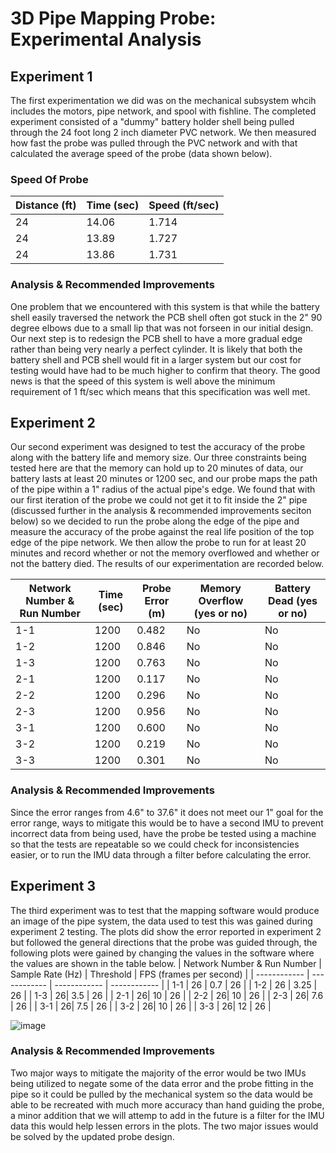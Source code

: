 # 3D Pipe Mapping Probe: Experimental Analysis
## Experiment 1
The first experimentation we did was on the mechanical subsystem whcih includes the motors, pipe network, and spool with fishline. The completed experiment consisted of a "dummy" battery holder shell being pulled through the 24 foot long 2 inch diameter PVC network. We then measured how fast the probe was pulled through the PVC network and with that calculated the average speed of the probe (data shown below).
### Speed Of Probe
| Distance (ft) | Time (sec) | Speed (ft/sec) |
| ---------------- | ------------- | ------------------- |
| 24  | 14.06  | 1.714 |
| 24  | 13.89  | 1.727 |
| 24  | 13.86 | 1.731  |

### Analysis & Recommended Improvements
One problem that we encountered with this system is that while the battery shell easily traversed the network the PCB shell often got stuck in the 2" 90 degree elbows due to a small lip that was not forseen in our initial design. Our next step is to redesign the PCB shell to have a more gradual edge rather than being very nearly a perfect cylinder. It is likely that both the battery shell and PCB shell would fit in a larger system but our cost for testing would have had to be much higher to confirm that theory. The good news is that the speed of this system is well above the minimum requirement of 1 ft/sec which means that this specification was well met.

## Experiment 2
Our second experiment was designed to test the accuracy of the probe along with the battery life and memory size. Our three constraints being tested here are that the memory can hold up to 20 minutes of data, our battery lasts at least 20 minutes or 1200 sec, and our probe maps the path of the pipe within a 1" radius of the actual pipe's edge. We found that with our first iteration of the probe we could not get it to fit inside the 2" pipe (discussed further in the analysis & recommended improvements seciton below) so we decided to run the probe along the edge of the pipe and measure the accuracy of the probe against the real life position of the top edge of the pipe network. We then allow the probe to run for at least 20 minutes and record whether or not the memory overflowed and whether or not the battery died. The results of our experimentation are recorded below.

| Network Number & Run Number   | Time (sec)  | Probe Error (m)  | Memory Overflow (yes or no)  | Battery Dead (yes or no)  |
| ------------ | ------------ | ------------ | ------------ | ------------ |
| 1-1  | 1200  |  0.482 | No  | No  |
| 1-2  |  1200 |  0.846 | No  | No  |
| 1-3  |  1200|  0.763 | No  | No  |
| 2-1  |   1200|  0.117 | No  | No  |
| 2-2  |   1200|  0.296 | No  | No  |
| 2-3  |   1200|  0.956 | No  | No  |
| 3-1  |   1200|  0.600 | No  | No  |
| 3-2  |   1200|  0.219 | No  |  No |
| 3-3  |   1200|  0.301 |  No |  No |

### Analysis & Recommended Improvements
Since the error ranges from 4.6" to 37.6" it does not meet our 1" goal for the error range, ways to mitigate this would be to have a second IMU to prevent incorrect data from being used, have the probe be tested using a machine so that the tests are repeatable so we could check for inconsistencies easier, or to run the IMU data through a filter before calculating the error.

## Experiment 3
The third experiment was to test that the mapping software would produce an image of the pipe system, the data used to test this was gained during experiment 2 testing. The plots did show the error reported in experiment 2 but followed the general directions that the probe was guided through, the following plots were gained by changing the values in the software where the values are shown in the table below.
| Network Number & Run Number   | Sample Rate (Hz) | Threshold  | FPS (frames per second)  |
| ------------ | ------------ | ------------ | ------------ |
| 1-1  | 26  |  0.7 | 26  |
| 1-2  |  26 |  3.25 | 26  |
| 1-3  |  26|  3.5 | 26  |
| 2-1  |   26|  10 | 26  |
| 2-2  |   26|  10 | 26  |
| 2-3  |   26|  7.6 | 26  |
| 3-1  |   26|  7.5 | 26  |
| 3-2  |   26|  10 | 26  |
| 3-3  |   26|  12 |  26 |

![image](https://user-images.githubusercontent.com/104523603/200466317-aab59af5-2076-44bc-9e38-b173aed3919f.png)

### Analysis & Recommended Improvements
Two major ways to mitigate the majority of the error would be two IMUs being utilized to negate some of the data error and the probe fitting in the pipe so it could be  pulled by the mechanical system so the data would be able to be recreated with much more accuracy than hand guiding the probe, a minor addition that we will attemp to add in the future is a filter for the IMU data this would help lessen errors in the plots. The two major issues would be solved by the updated probe design.
